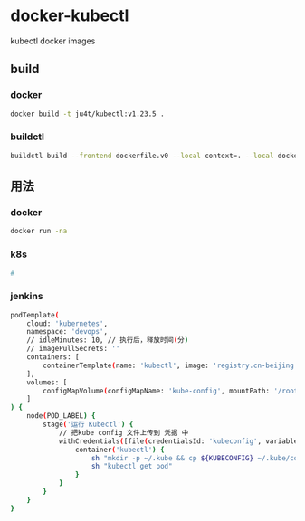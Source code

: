 # docker-kubectl
kubectl docker images
## build
### docker
```bash
docker build -t ju4t/kubectl:v1.23.5 .
```

### buildctl
```bash
buildctl build --frontend dockerfile.v0 --local context=. --local dockerfile=. --output type=image,name=ju4t/kubectl:v1.23.5
```

## 用法
### docker
```bash
docker run -na
```

### k8s
```yaml
#
```

### jenkins
```bash
podTemplate(
    cloud: 'kubernetes',
    namespace: 'devops',
    // idleMinutes: 10, // 执行后，释放时间(分)
    // imagePullSecrets: ''
    containers: [
        containerTemplate(name: 'kubectl', image: 'registry.cn-beijing.aliyuncs.com/ju4t/kubectl', command: 'cat', ttyEnabled: true)
    ],
    volumes: [
        configMapVolume(configMapName: 'kube-config', mountPath: '/root/.kube/'),
    ]
) { 
    node(POD_LABEL) {
        stage('运行 Kubectl') {
            // 把kube config 文件上传到 凭据 中 
            withCredentials([file(credentialsId: 'kubeconfig', variable: 'KUBECONFIG')]) {
                container('kubectl') {
                    sh "mkdir -p ~/.kube && cp ${KUBECONFIG} ~/.kube/config"
                    sh "kubectl get pod"
                }
            }
        }
    }
}
```

